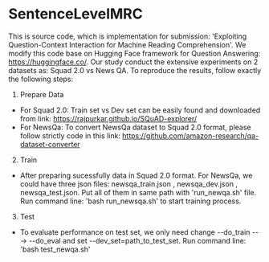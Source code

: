 # SentenceLevelMRC
This is source code, which is implementation for submission: 'Exploiting Question-Context Interaction for
Machine Reading Comprehension'.
We modify this code base on Hugging Face framework for Question Answering: https://huggingface.co/.
Our study conduct the extensive experiments on 2 datasets as: Squad 2.0 vs News QA. 
To reproduce the results, follow exactly the following steps: 

1. Prepare Data 
+ For Squad 2.0: Train set vs Dev set can be easily found and downloaded from link: https://rajpurkar.github.io/SQuAD-explorer/
+ For NewsQa: To convert NewsQa dataset to Squad 2.0 format, please follow strictly code in this link: https://github.com/amazon-research/qa-dataset-converter

2. Train 
+ After preparing sucessfully data in Squad 2.0 format. For NewsQa, we could have three json files: newsqa_train.json , newsqa_dev.json , newsqa_test.json. Put all of them in same path with 'run_newqa.sh' file.
Run command line: 'bash run_newsqa.sh' to start training process. 

3. Test
+ To evaluate performance on test set, we only need change --do_train ---> --do_eval and set --dev_set=path_to_test_set. 
Run command line: 'bash test_newqa.sh'

